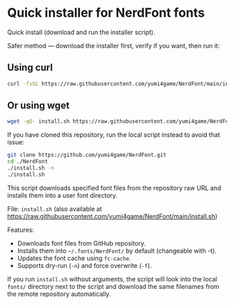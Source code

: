 # Quick installer for NerdFont fonts

Quick install (download and run the installer script).

Safer method — download the installer first, verify if you want, then run it:

## Using curl
```bash
curl -fsSL https://raw.githubusercontent.com/yumi4game/NerdFont/main/install.sh | bash -s --
```

## Or using wget
```bash
wget -qO- install.sh https://raw.githubusercontent.com/yumi4game/NerdFont/main/install.sh | bash -s --
```

If you have cloned this repository, run the local script instead to avoid that issue:

```bash
git clone https://github.com/yumi4game/NerdFont.git
cd ./NerdFont
./install.sh -n
./install.sh
```

This script downloads specified font files from the repository raw URL and installs them into a user font directory.

File: `install.sh` (also available at https://raw.githubusercontent.com/yumi4game/NerdFont/main/install.sh)

Features:
- Downloads font files from GitHub repository.
- Installs them into `~/.fonts/NerdFont/` by default (changeable with -t).
- Updates the font cache using `fc-cache`.
- Supports dry-run (`-n`) and force overwrite (`-f`).

If you run `install.sh` without arguments, the script will look into the local `fonts/` directory
next to the script and download the same filenames from the remote repository automatically.


